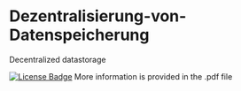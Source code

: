 # Dezentralisierung-von-Datenspeicherung
Decentralized datastorage
  
[![License Badge](https://img.shields.io/github/license/f-eliks/singly-linked-list.svg)](https://github.com/f-eliks/Dezentralisierung-von-Datenspeicherung/blob/master/LICENSE)
More information is provided in the .pdf file
